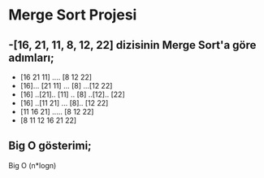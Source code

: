 # Merge Sort Projesi
## -[16, 21, 11, 8, 12, 22] dizisinin Merge Sort'a göre adımları;

- [16 21 11] ....    [8 12 22]
- [16]... [21 11] ...  [8] ...[12 22]
- [16] ..[21].. [11] .. [8] ..[12].. [22]
- [16] ..[11 21]  ...  [8].. [12 22]
- [11 16 21] .....     [8 12 22]
- [8 11 12  16 21 22]

## Big O gösterimi;
 Big O (n*logn)



